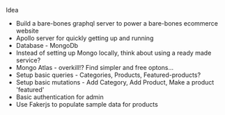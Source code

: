 Idea
- Build a bare-bones graphql server to power a bare-bones ecommerce website
- Apollo server for quickly getting up and running
- Database - MongoDb
- Instead of setting up Mongo locally, think about using a ready made service?
- Mongo Atlas - overkill!? Find simpler and free optons...
- Setup basic queries - Categories, Products, Featured-products?
- Setup basic mutations - Add Category, Add Product, Make a product 'featured'
- Basic authentication for admin
- Use Fakerjs to populate sample data for products
